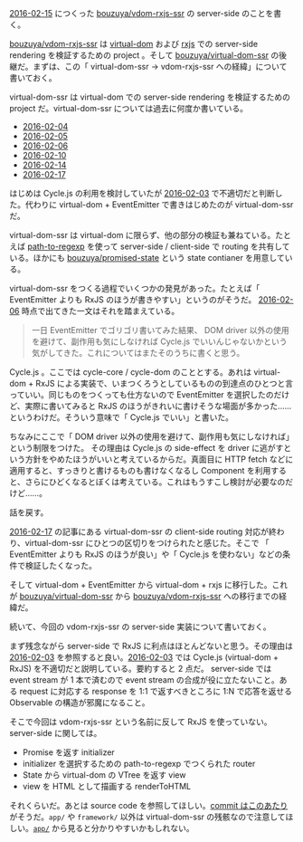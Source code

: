 [2016-02-15][] につくった [bouzuya/vdom-rxjs-ssr][] の server-side のことを書く。

[bouzuya/vdom-rxjs-ssr][] は [virtual-dom][npm:virtual-dom] および [rxjs][npm:rxjs] での server-side rendering を検証するための project 。そして [bouzuya/virtual-dom-ssr][] の後継だ。まずは、この「 virtual-dom-ssr → vdom-rxjs-ssr への経緯」について書いておく。

virtual-dom-ssr は virtual-dom での server-side rendering を検証するための project だ。virtual-dom-ssr については過去に何度か書いている。

- [2016-02-04][]
- [2016-02-05][]
- [2016-02-06][]
- [2016-02-10][]
- [2016-02-14][]
- [2016-02-17][]

はじめは Cycle.js の利用を検討していたが [2016-02-03][] で不適切だと判断した。代わりに virtual-dom + EventEmitter で書きはじめたのが virtual-dom-ssr だ。

virtual-dom-ssr は virtual-dom に限らず、他の部分の検証も兼ねている。たとえば [path-to-regexp][npm:path-to-regexp] を使って server-side / client-side で routing を共有している。ほかにも [bouzuya/promised-state][] という state contianer を用意している。

virtual-dom-ssr をつくる過程でいくつかの発見があった。たとえば「 EventEmitter よりも RxJS のほうが書きやすい」というのがそうだ。 [2016-02-06][] 時点で出てきた一文はそれを踏まえている。

> 一日 EventEmitter でゴリゴリ書いてみた結果、 DOM driver 以外の使用を避けて、副作用も気にしなければ Cycle.js でいいんじゃないかという気がしてきた。これについてはまたそのうちに書くと思う。

Cycle.js 。ここでは cycle-core / cycle-dom のこととする。あれは virtual-dom + RxJS による実装で、いまつくろうとしているものの到達点のひとつと言っていい。同じものをつくっても仕方ないので EventEmitter を選択したのだけど、実際に書いてみると RxJS のほうがきれいに書けそうな場面が多かった……というわけだ。そういう意味で「 Cycle.js でいい」と書いた。

ちなみにここで「 DOM driver 以外の使用を避けて、副作用も気にしなければ」という制限をつけた。
その理由は Cycle.js の side-effect を driver に逃がすという方針をやめたほうがいいと考えているからだ。真面目に HTTP fetch などに適用すると、すっきりと書けるものも書けなくなるし Component を利用すると、さらにひどくなるとぼくは考えている。これはもうすこし検討が必要なのだけど……。

話を戻す。

[2016-02-17][] の記事にある virtual-dom-ssr の client-side routing 対応が終わり、virtual-dom-ssr にひとつの区切りをつけられたと感じた。そこで 「 EventEmitter よりも RxJS のほうが良い」や「 Cycle.js を使わない」などの条件で検証したくなった。

そして virtual-dom + EventEmitter から virtual-dom + rxjs に移行した。これが [bouzuya/virtual-dom-ssr][] から [bouzuya/vdom-rxjs-ssr][] への移行までの経緯だ。

続いて、今回の vdom-rxjs-ssr の server-side 実装について書いておく。

まず残念ながら server-side で RxJS に利点はほとんどないと思う。その理由は [2016-02-03][] を参照すると良い。[2016-02-03][] では Cycle.js (virtual-dom + RxJS) を不適切だと説明している。要約すると 2 点だ。 server-side では event stream が 1 本で済むので event stream の合成が役に立たないこと。ある request に対応する response を 1:1 で返すべきところに 1:N で応答を返せる Observable の構造が邪魔になること。

そこで今回は vdom-rxjs-ssr という名前に反して RxJS を使っていない。 server-side に関しては。

- Promise<State> を返す initializer
- initializer を選択するための path-to-regexp でつくられた router
- State から virtual-dom の VTree を返す view
- view を HTML として描画する renderToHTML

それくらいだ。あとは source code を参照してほしい。[commit はこのあたり](https://github.com/bouzuya/vdom-rxjs-ssr/tree/59aa7e357a1bb02cdf3756f3f6cb903c04935c0d/)がそうだ。`app/` や `framework/` 以外は virtual-dom-ssr の残骸なので注意してほしい。[`app/`](https://github.com/bouzuya/vdom-rxjs-ssr/tree/59aa7e357a1bb02cdf3756f3f6cb903c04935c0d/src/app) から見ると分かりやすいかもしれない。

[npm:virtual-dom]: https://www.npmjs.com/package/virtual-dom
[npm:rxjs]: https://www.npmjs.com/package/rxjs
[npm:path-to-regexp]: https://www.npmjs.com/package/path-to-regexp
[2016-02-03]: https://blog.bouzuya.net/2016/02/03/
[2016-02-04]: https://blog.bouzuya.net/2016/02/04/
[2016-02-05]: https://blog.bouzuya.net/2016/02/05/
[2016-02-06]: https://blog.bouzuya.net/2016/02/06/
[2016-02-10]: https://blog.bouzuya.net/2016/02/10/
[2016-02-14]: https://blog.bouzuya.net/2016/02/14/
[2016-02-15]: https://blog.bouzuya.net/2016/02/15/
[2016-02-17]: https://blog.bouzuya.net/2016/02/17/
[bouzuya/promised-state]: https://github.com/bouzuya/promised-state
[bouzuya/vdom-rxjs-ssr]: https://github.com/bouzuya/vdom-rxjs-ssr
[bouzuya/virtual-dom-ssr]: https://github.com/bouzuya/virtual-dom-ssr
